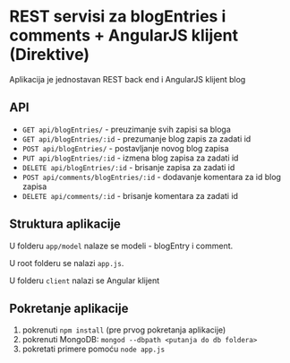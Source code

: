 # REST servisi za blogEntries i comments + AngularJS klijent (Direktive)

Aplikacija je jednostavan REST back end i AngularJS klijent blog

## API

* `GET api/blogEntries/` - preuzimanje svih zapisi sa bloga
* `GET api/blogEntries/:id` - prezumanje blog zapis za zadati id
* `POST api/blogEntries/` - postavljanje novog blog zapisa
* `PUT api/blogEntries/:id` - izmena blog zapisa za zadati id
* `DELETE api/blogEntries/:id` - brisanje zapisa za zadati id
* `POST api/comments/blogEntries/:id` - dodavanje komentara za id blog zapisa
* `DELETE api/comments/:id` - brisanje komentara za zadati id

## Struktura aplikacije

U folderu `app/model` nalaze se modeli - blogEntry i comment.

U root folderu se nalazi `app.js`.

U folderu `client` nalazi se Angular klijent

## Pokretanje aplikacije

1. pokrenuti `npm install` (pre prvog pokretanja aplikacije)
2. pokrenuti MongoDB: `mongod --dbpath <putanja do db foldera>`
3. pokretati primere pomoću `node app.js`
